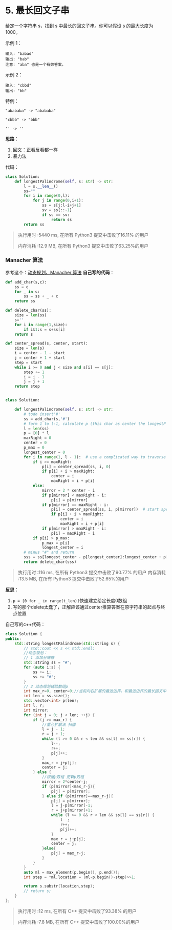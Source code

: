 #  5. 最长回文子串

给定一个字符串 s，找到 s 中最长的回文子串。你可以假设 s 的最大长度为 1000。

示例 1：
```
输入: "babad"
输出: "bab"
注意: "aba" 也是一个有效答案。
```
示例 2：
```
输入: "cbbd"
输出: "bb"
```

特例：

`"abababa" -> "abababa"`

`"cbbb" -> "bbb"`

`'' -> ''`

**思路**：

1. 回文：正看反看都一样
2. 暴力法

代码：
```python
class Solution:
    def longestPalindrome(self, s: str) -> str:
        l = s.__len__()
        ss=""
        for i in range(0,l):
            for j in range(0,i+1):
                ss = s[j:l-i+j+1]
                sv = ss[::-1]
                if ss == sv:
                    return ss
        return ss
```

>执行用时 :5440 ms, 在所有 Python3 提交中击败了16.11% 的用户
>
>内存消耗 :12.9 MB, 在所有 Python3 提交中击败了63.25%的用户

### **Manacher 算法**

参考这个：[动态规划、Manacher 算法](https://leetcode-cn.com/problems/longest-palindromic-substring/solution/zhong-xin-kuo-san-dong-tai-gui-hua-by-liweiwei1419/)
**自己写的代码**：


```python
def add_char(s,c):
    ss = c
    for _ in s:
        ss = ss + _ + c
    return ss

def delete_char(ss):
    size = len(ss)
    s=''
    for i in range(1,size):
        if i&1:s = s+ss[i]
    return s

def center_spread(s, center, start):
    size = len(s)
    i = center - 1 - start
    j = center + 1 + start
    step = start
    while i >= 0 and j < size and s[i] == s[j]:
        step += 1
        i = i - 1
        j = j + 1
    return step


class Solution:

    def longestPalindrome(self, s: str) -> str:
        # todo insert'#'
        ss = add_char(s,'#')
        # form 1 to l-1, calculate p (this char as center the longestP's length
        l = len(ss)
        p = [0] * l
        maxRight = 0
        center = 0
        p_max = 0
        longest_center = 0
        for i in range(1, l - 1):  # use a complicated way to traverse
            if i >= maxRight:
                p[i] = center_spread(ss, i, 0)
                if p[i] + i > maxRight:
                    center = i
                    maxRight = i + p[i]
            else:
                mirror = 2 * center - i
                if p[mirror] < maxRight - i:
                    p[i] = p[mirror]
                if p[mirror] == maxRight - i:
                    p[i] = center_spread(ss, i, p[mirror])  # start spread from a specific value
                    if p[i] + i > maxRight:
                        center = i
                        maxRight = i + p[i]
                if p[mirror] > maxRight - i:
                    p[i] = maxRight - i
            if p[i] > p_max:
                p_max = p[i]
                longest_center = i
        # minus "#" and return
        sss = ss[longest_center - p[longest_center]:longest_center + p[longest_center]+1]
        return delete_char(sss)
```
>执行用时 :116 ms, 在所有 Python3 提交中击败了90.77% 的用户
内存消耗 :13.5 MB, 在所有 Python3 提交中击败了52.65%的用户

**反思**：

1. `p = [0 for _ in range(t_len)]`快速建立给定长度0数组
2. 写的那个delete太蠢了，正解应该通过center推算答案在原字符串的起点与终点位置

自己写的c++代码：

```c++
class Solution {
public:
    std::string longestPalindrome(std::string s) {
        // std::cout << s << std::endl;
        //动态规划：
        // 1 添加分隔符
        std::string ss = "#";
        for (auto i:s) {
            ss += i;
            ss += "#";
        }
        // 2 动态规划辅助数组p
        int max_r=0, center=0;//当前向右扩展的最远边界，和最远边界的最长回文中心
        int len = ss.size();
        std::vector<int> p(len);
        int l, r;
        int mirror;
        for (int j = 0; j < len; ++j) {
            if (j >= max_r) {
                //重心扩散法 扫描
                l = j - 1;
                r = j + 1;
                while (l >= 0 && r < len && ss[l] == ss[r]) {
                    l--;
                    r++;
                    p[j]++;
                }
                max_r = j+p[j];
                center = j;
            } else {
                //根据p数组 更新p数组
                mirror = 2*center-j;
                if (p[mirror]<max_r-j){
                    p[j] = p[mirror];
                } else if (p[mirror]==max_r-j){
                    p[j] = p[mirror];
                    l = j-p[mirror]-1;
                    r = j+p[mirror]+1;
                    while (l >= 0 && r < len && ss[l] == ss[r]) {
                        l--;
                        r++;
                        p[j]++;
                    }
                    max_r = j+p[j];
                    center = j;
                }else{
                    p[j] = max_r-j;
                }
            }
        }
        auto ml = max_element(p.begin(), p.end());
        int step = *ml,location = (ml-p.begin()-step)>>1;

        return s.substr(location,step);
        // return s;
    }
};
```

> 执行用时 :12 ms, 在所有 C++ 提交中击败了93.38% 的用户
>
> 内存消耗 :7.8 MB, 在所有 C++ 提交中击败了100.00%的用户
